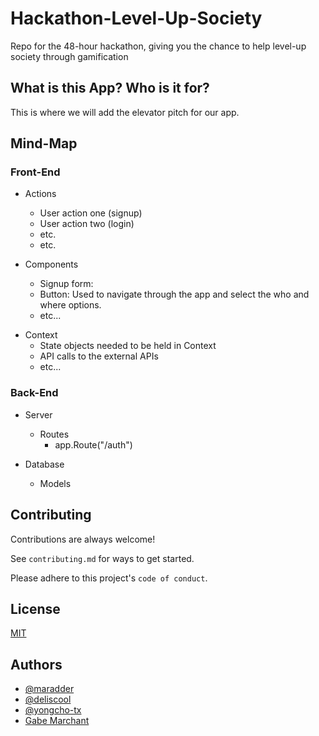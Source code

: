 # Hackathon-Level-Up-Society
Repo for the 48-hour hackathon, giving you the chance to help level-up society through gamification

## What is this App? Who is it for?

This is where we will add the elevator pitch for our app.
## Mind-Map
### Front-End
- Actions
    *    User action one (signup)
    *    User action two (login)
    *    etc.
    *    etc.

- Components
    *   Signup form:
    *   Button: Used to navigate through the app and select the who and where options.
    *   etc...  

* Context
    * State objects needed to be held in Context
    * API calls to the external APIs
    * etc...
    

### Back-End
- Server

    - Routes
        - app.Route("/auth")

- Database

    - Models


## Contributing

Contributions are always welcome!

See `contributing.md` for ways to get started.

Please adhere to this project's `code of conduct`.
     

## License

[MIT](https://choosealicense.com/licenses/mit/)

  
## Authors

- [@maradder](https://github.com/maradder)
- [@deliscool](https://github.com/deliscool)
- [@yongcho-tx](https://github.com/yongcho-tx/)
- [Gabe Marchant](https://dribbble.com/gaebmarchant)
  
